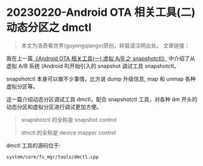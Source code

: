 # 20230220-Android OTA 相关工具(二) 动态分区之 dmctl



> 本文为洛奇看世界(guyongqiangx)原创，转载请注明出处。
> 文章链接：



我在上一篇[《Android OTA 相关工具(一) 虚拟 A/B 之 snapshotctl》](https://blog.csdn.net/guyongqiangx/article/details/129122159) 中介绍了从虚拟 A/B 系统 (Android R)开始引入的 snapshot 调试工具 snapshotctl。

snapshotctl 本身可以做不少事情，比方说 dump 升级信息, map 和 unmap 各种虚拟分区等。

这一篇介绍动态分区调试工具 dmctl，配合 snapshotctl 工具，对各种 dm 开头的动态分区和虚拟分区进行调试更加方便。

> snapshotctl 的全称是 snapshot control
>
> dmctl 的全称是 device mapper control



dmctl 工具的源码位于:

```bash
system/core/fs_mgr/tools/dmctl.cpp
```






